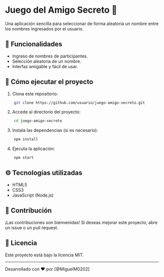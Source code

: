 # Juego del Amigo Secreto 🎁

Una aplicación sencilla para seleccionar de forma aleatoria un nombre entre los nombres ingresados por el usuario.

## 🎯 Funcionalidades

- Ingreso de nombres de participantes.
- Selección aleatoria de un nombre.
- Interfaz amigable y fácil de usar.

## 🚀 Cómo ejecutar el proyecto

1. Clona este repositorio:

```bash
    git clone https://github.com/usuario/juego-amigo-secreto.git
```

2. Accede al directorio del proyecto:

```bash
    cd juego-amigo-secreto
```

3. Instala las dependencias (si es necesario):

```bash
    npm install
```

4. Ejecuta la aplicación:

```bash
    npm start
```

## ⚙️ Tecnologías utilizadas

- HTML5
- CSS3
- JavaScript (Node.js)

## 📝 Contribución

¡Las contribuciones son bienvenidas! Si deseas mejorar este proyecto, abre un issue o un pull request.

## 📄 Licencia

Este proyecto está bajo la licencia MIT.

---

Desarrollado con ❤️ por [@MiguelM0202]